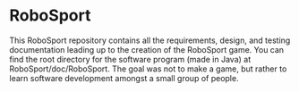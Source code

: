 <h1>RoboSport</h1>
This RoboSport repository contains all the requirements, design, and testing documentation leading up to the creation of the RoboSport game. You can find the root directory for the software program (made in Java) at RoboSport/doc/RoboSport. 
The goal was not to make a game, but rather to learn software development amongst a small group of people.
